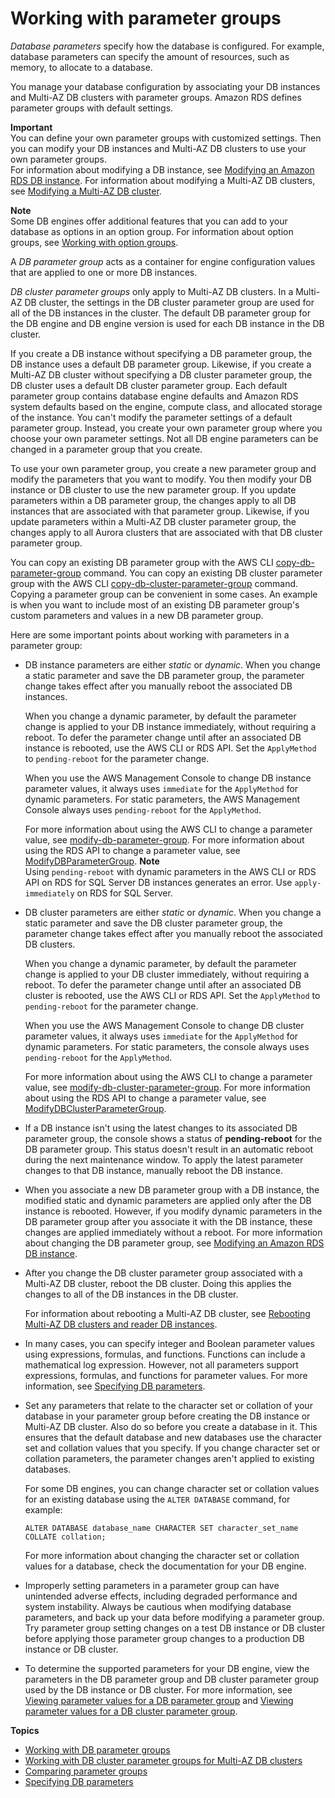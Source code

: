 # Working with parameter groups<a name="USER_WorkingWithParamGroups"></a>

*Database parameters* specify how the database is configured\. For example, database parameters can specify the amount of resources, such as memory, to allocate to a database\.

 You manage your database configuration by associating your DB instances and Multi\-AZ DB clusters with parameter groups\. Amazon RDS defines parameter groups with default settings\. 

**Important**  
You can define your own parameter groups with customized settings\. Then you can modify your DB instances and Multi\-AZ DB clusters to use your own parameter groups\.  
For information about modifying a DB instance, see [Modifying an Amazon RDS DB instance](Overview.DBInstance.Modifying.md)\. For information about modifying a Multi\-AZ DB clusters, see [Modifying a Multi\-AZ DB cluster](modify-multi-az-db-cluster.md)\.

**Note**  
Some DB engines offer additional features that you can add to your database as options in an option group\. For information about option groups, see [Working with option groups](USER_WorkingWithOptionGroups.md)\.

 A *DB parameter group* acts as a container for engine configuration values that are applied to one or more DB instances\. 

 *DB cluster parameter groups* only apply to Multi\-AZ DB clusters\. In a Multi\-AZ DB cluster, the settings in the DB cluster parameter group are used for all of the DB instances in the cluster\. The default DB parameter group for the DB engine and DB engine version is used for each DB instance in the DB cluster\. 

 If you create a DB instance without specifying a DB parameter group, the DB instance uses a default DB parameter group\. Likewise, if you create a Multi\-AZ DB cluster without specifying a DB cluster parameter group, the DB cluster uses a default DB cluster parameter group\. Each default parameter group contains database engine defaults and Amazon RDS system defaults based on the engine, compute class, and allocated storage of the instance\. You can't modify the parameter settings of a default parameter group\. Instead, you create your own parameter group where you choose your own parameter settings\. Not all DB engine parameters can be changed in a parameter group that you create\. 

 To use your own parameter group, you create a new parameter group and modify the parameters that you want to modify\. You then modify your DB instance or DB cluster to use the new parameter group\. If you update parameters within a DB parameter group, the changes apply to all DB instances that are associated with that parameter group\. Likewise, if you update parameters within a Multi\-AZ DB cluster parameter group, the changes apply to all Aurora clusters that are associated with that DB cluster parameter group\. 

 You can copy an existing DB parameter group with the AWS CLI [copy\-db\-parameter\-group](https://docs.aws.amazon.com/cli/latest/reference/rds/copy-db-parameter-group.html) command\. You can copy an existing DB cluster parameter group with the AWS CLI [copy\-db\-cluster\-parameter\-group](https://docs.aws.amazon.com/cli/latest/reference/rds/copy-db-cluster-parameter-group.html) command\. Copying a parameter group can be convenient in some cases\. An example is when you want to include most of an existing DB parameter group's custom parameters and values in a new DB parameter group\. 

Here are some important points about working with parameters in a parameter group:
+ DB instance parameters are either *static* or *dynamic*\. When you change a static parameter and save the DB parameter group, the parameter change takes effect after you manually reboot the associated DB instances\.

  When you change a dynamic parameter, by default the parameter change is applied to your DB instance immediately, without requiring a reboot\. To defer the parameter change until after an associated DB instance is rebooted, use the AWS CLI or RDS API\. Set the `ApplyMethod` to `pending-reboot` for the parameter change\.

  When you use the AWS Management Console to change DB instance parameter values, it always uses `immediate` for the `ApplyMethod` for dynamic parameters\. For static parameters, the AWS Management Console always uses `pending-reboot` for the `ApplyMethod`\.

  For more information about using the AWS CLI to change a parameter value, see [modify\-db\-parameter\-group](https://docs.aws.amazon.com/cli/latest/reference/rds/modify-db-parameter-group.html)\. For more information about using the RDS API to change a parameter value, see [ModifyDBParameterGroup](https://docs.aws.amazon.com/AmazonRDS/latest/APIReference/API_ModifyDBParameterGroup.html)\.
**Note**  
Using `pending-reboot` with dynamic parameters in the AWS CLI or RDS API on RDS for SQL Server DB instances generates an error\. Use `apply-immediately` on RDS for SQL Server\.
+ DB cluster parameters are either *static* or *dynamic*\. When you change a static parameter and save the DB cluster parameter group, the parameter change takes effect after you manually reboot the associated DB clusters\.

  When you change a dynamic parameter, by default the parameter change is applied to your DB cluster immediately, without requiring a reboot\. To defer the parameter change until after an associated DB cluster is rebooted, use the AWS CLI or RDS API\. Set the `ApplyMethod` to `pending-reboot` for the parameter change\.

  When you use the AWS Management Console to change DB cluster parameter values, it always uses `immediate` for the `ApplyMethod` for dynamic parameters\. For static parameters, the console always uses `pending-reboot` for the `ApplyMethod`\.

  For more information about using the AWS CLI to change a parameter value, see [modify\-db\-cluster\-parameter\-group](https://docs.aws.amazon.com/cli/latest/reference/rds/modify-db-cluster-parameter-group.html)\. For more information about using the RDS API to change a parameter value, see [ModifyDBClusterParameterGroup](https://docs.aws.amazon.com/AmazonRDS/latest/APIReference/API_ModifyDBClusterParameterGroup.html)\.
+ If a DB instance isn't using the latest changes to its associated DB parameter group, the console shows a status of **pending\-reboot** for the DB parameter group\. This status doesn't result in an automatic reboot during the next maintenance window\. To apply the latest parameter changes to that DB instance, manually reboot the DB instance\.
+ When you associate a new DB parameter group with a DB instance, the modified static and dynamic parameters are applied only after the DB instance is rebooted\. However, if you modify dynamic parameters in the DB parameter group after you associate it with the DB instance, these changes are applied immediately without a reboot\. For more information about changing the DB parameter group, see [Modifying an Amazon RDS DB instance](Overview.DBInstance.Modifying.md)\.
+ After you change the DB cluster parameter group associated with a Multi\-AZ DB cluster, reboot the DB cluster\. Doing this applies the changes to all of the DB instances in the DB cluster\.

  For information about rebooting a Multi\-AZ DB cluster, see [Rebooting Multi\-AZ DB clusters and reader DB instances](multi-az-db-clusters-concepts-rebooting.md)\.
+ In many cases, you can specify integer and Boolean parameter values using expressions, formulas, and functions\. Functions can include a mathematical log expression\. However, not all parameters support expressions, formulas, and functions for parameter values\. For more information, see [Specifying DB parameters](USER_ParamValuesRef.md)\.
+ Set any parameters that relate to the character set or collation of your database in your parameter group before creating the DB instance or Multi\-AZ DB cluster\. Also do so before you create a database in it\. This ensures that the default database and new databases use the character set and collation values that you specify\. If you change character set or collation parameters, the parameter changes aren't applied to existing databases\.

  For some DB engines, you can change character set or collation values for an existing database using the `ALTER DATABASE` command, for example:

  ```
  ALTER DATABASE database_name CHARACTER SET character_set_name COLLATE collation;
  ```

  For more information about changing the character set or collation values for a database, check the documentation for your DB engine\.
+ Improperly setting parameters in a parameter group can have unintended adverse effects, including degraded performance and system instability\. Always be cautious when modifying database parameters, and back up your data before modifying a parameter group\. Try parameter group setting changes on a test DB instance or DB cluster before applying those parameter group changes to a production DB instance or DB cluster\.
+ To determine the supported parameters for your DB engine, view the parameters in the DB parameter group and DB cluster parameter group used by the DB instance or DB cluster\. For more information, see [Viewing parameter values for a DB parameter group](USER_WorkingWithDBInstanceParamGroups.md#USER_WorkingWithParamGroups.Viewing) and [Viewing parameter values for a DB cluster parameter group](USER_WorkingWithDBClusterParamGroups.md#USER_WorkingWithParamGroups.ViewingCluster)\.

**Topics**
+ [Working with DB parameter groups](USER_WorkingWithDBInstanceParamGroups.md)
+ [Working with DB cluster parameter groups for Multi\-AZ DB clusters](USER_WorkingWithDBClusterParamGroups.md)
+ [Comparing parameter groups](USER_WorkingWithParamGroups.Comparing.md)
+ [Specifying DB parameters](USER_ParamValuesRef.md)